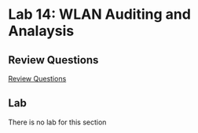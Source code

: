 # Lab 14: WLAN Auditing and Analaysis


## Review Questions

[Review Questions](./review14-wlan-audting.md)

## Lab

There is no lab for this section
